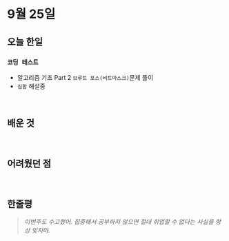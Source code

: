# 9월 25일

## 오늘 한일

### `코딩 테스트`

- 알고리즘 기초 Part 2 `브루트 포스(비트마스크)`문제 풀이
- `집합` 해설중

<br>

## 배운 것

<br>

## 어려웠던 점

<br>

## 한줄평

> _이번주도 수고했어. 집중해서 공부하지 않으면 절대 취업할 수 없다는 사실을 항상 잊지마._

<br>
